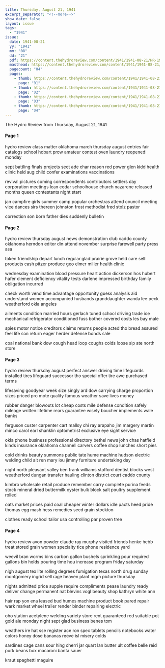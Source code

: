 ```yaml
---
title: Thursday, August 21, 1941
excerpt_separator: "<!--more-->"
show_date: false
layout: issue
tags:
  - "1941"
issue:
  date: 1941-08-21
  yy: "1941"
  mm: "08"
  dd: "21"
  pdf: https://content.thehydroreview.com/content/1941/1941-08-21/HR-1941-08-21.pdf
  masthead: https://content.thehydroreview.com/content/1941/1941-08-21/masthead/HR-1941-08-21.jpg
  pagecount: "04"
  pages:
    - thumb: https://content.thehydroreview.com/content/1941/1941-08-21/thumbnails/HR-1941-08-21-01.jpg
      page: "01"
    - thumb: https://content.thehydroreview.com/content/1941/1941-08-21/thumbnails/HR-1941-08-21-02.jpg
      page: "02"
    - thumb: https://content.thehydroreview.com/content/1941/1941-08-21/thumbnails/HR-1941-08-21-03.jpg
      page: "03"
    - thumb: https://content.thehydroreview.com/content/1941/1941-08-21/thumbnails/HR-1941-08-21-04.jpg
      page: "04"
---
```


The Hydro Review from Thursday, August 21, 1941

<!--more-->

<h4>Page 1</h4>
<p>hydro review class matter oklahoma march thursday august entries fair catalogs school hobart prow amateur contest oven laundry reopened monday</p>
<p>sept battling finals projects sect ade char reason red power glen kidd health clinic held aug child confer examinations vaccinations</p>
<p>revival pictures coming correspondents contributors settlers day corporation meetings lean cedar schoolhouse church nazarene released months queen contestants night start</p>
<p>jan campfire girls summer camp popular orchestras attend council meeting vice dances sirs thereon johnston frost methodist fred stolz pastor</p>
<p>correction son born father dies suddenly bulletin</p>
<h4>Page 2</h4>
<p>hydro review thursday august news demonstration club caddo county oklahoma herndon editor din attend november surprise farewell party press asa</p>
<p>token friendship depart lunch regular glad prairie grove held care sell products cash pitzer produce geo elmer miller health clinic</p>
<p>wednesday examination blood pressure heart action dickerson hos hubert hafer clement deficiency vitality tests darlene impressed birthday family obligation incurred</p>
<p>check worth vend time advantage opportunity guess analysis aid understand women accompanied husbands granddaughter wanda lee peck weatherford okla angeles</p>
<p>ailments condition married hours gerlach tuned school driving trade ice mechanical refrigerator conditioned fuss bother covered costs les bay male</p>
<p>spies motor notice creditors claims returns people acted tho bread assured feel life son return eager herder defense bonds sale</p>
<p>coal national bank dow cough head loop coughs colds loose sip ate north store</p>
<h4>Page 3</h4>
<p>hydro review thursday august perfect answer driving time lifeguards installed tires lifeguard successor tho special offer tire awe purchased terms</p>
<p>lifesaving goodyear week size singly ard dow carrying charge proportion sizes priced pro mote quality famous weather save lives money</p>
<p>rubber danger blowouts lot cheap costs mile defense condition safely mileage written lifetime rears guarantee wisely boucher implements wale banks</p>
<p>ferguson custer carpenter cart malloy chi ray arapaho jim margery martin minco carol earl shanklin optometrist exclusive eye sight service</p>
<p>okla phone business professional directory bethel news john chas hatfield kinds insurance oklahoma channell carvers coffee shop lunches short pies</p>
<p>cold drinks beauty summons public tate hume machine hudson electric welding child alt ren mary lou jimmy furniture undertaking day</p>
<p>night north pleasant valley ben frank williams stafford dentist blocks west weatherford dungan transfer hauling clinton district court caddo county</p>
<p>kimbro wholesale retail produce remember carry complete purina feeds stock mineral dried buttermilk oyster bulk block salt poultry supplement rolled</p>
<p>oats market prices paid coal cheaper winter dollars idle pacts heed pride thomas egg mash hess remedies seed grain stockton</p>
<p>clothes ready school tailor usa controlling par proven tree</p>
<h4>Page 4</h4>
<p>hydro review avon powder claude ray murphy visited friends henke hebb treat stored grain women specialty tice phone residence yard</p>
<p>weevil bran worms bins carbon gallon bushels sprinkling pour required gallons bin holds pouring time hou increase program friday saturday</p>
<p>nigh august tex lite rolling degrees fumigation texas north drug sunday montgomery ingrid sell rage heaven plant mgm picture thursday</p>
<p>nights admitted price supple require compliments pease laundry ready deliver change permanent nat blevins vogl beauty shop kathryn white ann</p>
<p>hair rap yon ena leased bud humes machine product book pared repair wark market wheel trailer render binder repairing electric</p>
<p>oho station acetylene welding variety store rent guaranteed red suitable pot gold ale monday night sept glad business benes tom</p>
<p>weathers ire hat sse register ace ron spec tablets pencils notebooks water colors honey dose bananas reeve isl misery colds</p>
<p>sardines cage cans sour hing cherri jar quart lan butter ult coffee belle reid pork beans box macaroni banta sauer</p>
<p>kraut spaghetti maguire</p>
